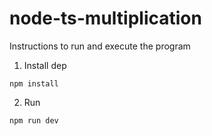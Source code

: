 # node-ts-multiplication

Instructions to run and execute the program

1. Install dep

```
npm install
```

2. Run

```
npm run dev
```
